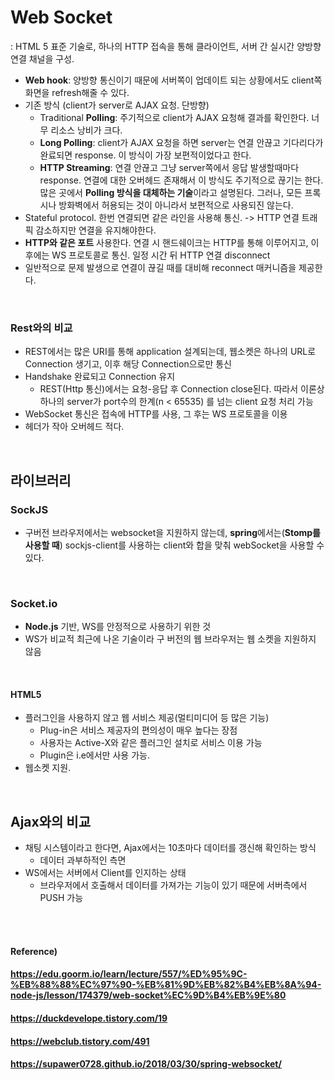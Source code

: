 # Web Socket

: HTML 5 표준 기술로, 하나의 HTTP 접속을 통해 클라이언트, 서버 간 실시간 양방향 연결 채널을 구성.

* **Web hook**: 양방향 통신이기 때문에 서버쪽이 업데이트 되는 상황에서도 client쪽 화면을 refresh해줄 수 있다.
* 기존 방식 (client가 server로 AJAX 요청. 단방향)
  * Traditional **Polling**: 주기적으로 client가 AJAX 요청해 결과를 확인한다. 너무 리소스 낭비가 크다.
  * **Long Polling**: client가 AJAX 요청을 하면 server는 연결 안끊고 기다리다가 완료되면 response. 이 방식이 가장 보편적이었다고 한다.
  * **HTTP Streaming**: 연결 안끊고 그냥 server쪽에서 응답 발생할때마다 response. 연결에 대한 오버헤드 존재해서 이 방식도 주기적으로 끊기는 한다. 많은 곳에서 **Polling 방식을 대체하는 기술**이라고 설명된다. 그러나, 모든 프록시나 방화벽에서 허용되는 것이 아니라서 보편적으로 사용되진 않는다.
* Stateful protocol. 한번 연결되면 같은 라인을 사용해 통신. -> HTTP 연결 트래픽 감소하지만 연결을 유지해야한다.
* **HTTP와 같은 포트** 사용한다. 연결 시 핸드쉐이크는 HTTP를 통해 이루어지고, 이후에는 WS 프로토콜로 통신. 일정 시간 뒤 HTTP 연결 disconnect
* 일반적으로 문제 발생으로 연결이 끊길 때를 대비해 reconnect 매커니즘을 제공한다.

<br>

### Rest와의 비교

* REST에서는 많은 URI를 통해 application 설계되는데, 웹소켓은 하나의 URL로 Connection 생기고, 이후 해당 Connection으로만 통신
* Handshake 완료되고 Connection 유지
  * REST(Http 통신)에서는 요청-응답 후 Connection close된다. 따라서 이론상 하나의 server가 port수의 한계(n < 65535) 를 넘는 client 요청 처리 가능
* WebSocket 통신은 접속에 HTTP를 사용, 그 후는 WS 프로토콜을 이용
* 헤더가 작아 오버헤드 적다.

<br>

## 라이브러리

### SockJS

* 구버전 브라우저에서는 websocket을 지원하지 않는데, **spring**에서는(**Stomp를 사용할 때**) sockjs-client를 사용하는 client와 합을 맞춰 webSocket을 사용할 수 있다.

<br>

### Socket.io

* **Node.js** 기반, WS를 안정적으로 사용하기 위한 것
* WS가 비교적 최근에 나온 기술이라 구 버전의 웹 브라우저는 웹 소켓을 지원하지 않음

<br>

#### HTML5

* 플러그인을 사용하지 않고 웹 서비스 제공(멀티미디어 등 많은 기능)
  * Plug-in은 서비스 제공자의 편의성이 매우 높다는 장점
  * 사용자는 Active-X와 같은 플러그인 설치로 서비스 이용 가능
  * Plugin은 i.e에서만 사용 가능.
* 웹소켓 지원.

<br>

## Ajax와의 비교

* 채팅 시스템이라고 한다면, Ajax에서는 10초마다 데이터를 갱신해 확인하는 방식
  * 데이터 과부하적인 측면
* WS에서는 서버에서 Client를 인지하는 상태
  * 브라우저에서 호출해서 데이터를 가져가는 기능이 있기 때문에 서버측에서 PUSH 가능

<br><br>

#### Reference)

#### https://edu.goorm.io/learn/lecture/557/%ED%95%9C-%EB%88%88%EC%97%90-%EB%81%9D%EB%82%B4%EB%8A%94-node-js/lesson/174379/web-socket%EC%9D%B4%EB%9E%80

#### https://duckdevelope.tistory.com/19

#### https://webclub.tistory.com/491

#### https://supawer0728.github.io/2018/03/30/spring-websocket/